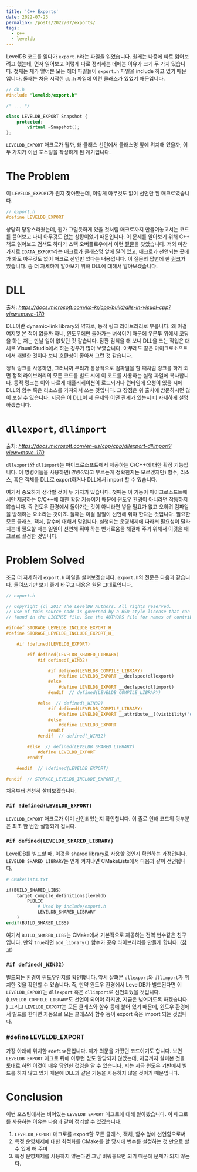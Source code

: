 ```yaml
---
title: 'C++ Exports'
date: 2022-07-23
permalink: /posts/2022/07/exports/
tags:
  - c++
  - leveldb
---
```


LevelDB 코드를 읽다가 ``export.h``라는 파일을 읽었습니다.
원래는 나중에 따로 읽어보려고 했는데, 먼저 읽어보고 이렇게 따로 정리하는 데에는 이유가 크게 두 가지 있습니다. 
첫째는 제가 열어본 모든 헤더 파일들이 ``export.h`` 파일을 include 하고 있기 때문입니다. 
둘째는 처음 시작한 ``db.h`` 파일에 이런 클래스가 있었기 때문입니다. 

```cpp
// db.h
#include "leveldb/export.h"

/* ... */

class LEVELDB_EXPORT Snapshot {
    protected:
        virtual ~Snapshot();
};
```

``LEVELDB_EXPORT`` 매크로가 뭘까, 왜 클래스 선언에서 클래스명 앞에 위치해 있을까, 이 두 가지가 이번 포스팅을 작성하게 된 계기입니다. 

# The Problem

이 ``LEVELDB_EXPORT``가 뭔지 찾아봤는데, 이렇게 아무것도 없이 선언만 된 매크로였습니다.

```cpp
// export.h
#define LEVELDB_EXPORT
```

상당히 당황스러웠는데, 뭔가 그럴듯하게 있을 것처럼 매크로까지 만들어놓고서는 코드를 뜯어보고 나니 아무것도 없는 상황이었기 때문입니다. 
이 문제를 알아보기 위해 C++ 책도 읽어보고 검색도 하다가 스택 오버플로우에서 이런 [질문](https://stackoverflow.com/questions/38632953/macro-before-class-name)을 찾았습니다. 
저와 마찬가지로 ``IDATA_EXPORT``라는 매크로가 클래스명 앞에 달려 있고, 매크로가 선언되는 곳에 가 봐도 아무것도 없이 매크로 선언만 있다는 내용입니다. 
이 질문의 답변에 한 [링크](https://docs.microsoft.com/en-us/cpp/cpp/dllexport-dllimport?redirectedfrom=MSDN&view=msvc-170)가 있습니다. 
좀 더 자세하게 알아보기 위해 DLL에 대해서 알아보겠습니다. 

# DLL

출처: *https://docs.microsoft.com/ko-kr/cpp/build/dlls-in-visual-cpp?view=msvc-170*

DLL이란 dynamic-link library의 약자로, 동적 링크 라이브러리로 부릅니다. 
왜 이걸 여지껏 본 적이 없을까 하니, 윈도우에만 돌아가는 녀석이기 때문에 우분투 위에서 코딩을 하는 저는 만날 일이 없었던 것 같습니다. 
잠깐 검색을 해 보니 DLL을 쓰는 작업은 대체로 Visual Studio에서 하는 경우가 많아 보였습니다. 
아무래도 같은 마이크로소프트에서 개발한 것이다 보니 호환성이 좋아서 그런 것 같습니다. 

정적 링크를 사용하면, 그러니까 우리가 통상적으로 컴파일을 할 때처럼 링크를 하게 되면 정적 라이브러리의 모든 코드를 빌드 시에 이 코드를 사용하는 실행 파일에 복사합니다. 
동적 링크는 이와 다르게 애플리케이션이 로드되거나 런타임에 요청이 있을 시에 DLL의 함수 혹은 리소스를 가져와서 쓰는 것입니다. 
그 장점은 위 출처에 방문하시면 많이 보실 수 있습니다. 
지금은 이 DLL이 제 문제와 어떤 관계가 있는지 더 자세하게 설명하겠습니다. 

# ``dllexport``, ``dllimport``

출처: *https://docs.microsoft.com/en-us/cpp/cpp/dllexport-dllimport?view=msvc-170*
 
``dllexport``와 ``dllimport``는 마이크로소프트에서 제공하는 C/C++에 대한 확장 기능입니다. 
이 명령어들을 사용하면(*명령어*라고 부르는게 정확한지는 모르겠지만) 함수, 리소스, 혹은 객체를 DLL로 export하거나 DLL에서 import 할 수 있습니다. 

여기서 중요하게 생각할 것이 두 가지가 있습니다. 
첫째는 이 기능이 마이크로소프트에서만 제공하는 C/C++에 대한 확장 기능이기 때문에 윈도우 환경이 아니라면 작동하지 않습니다. 
즉 윈도우 환경에서 돌아가는 것이 아니라면 넣을 필요가 없고 오히려 컴파일을 방해하는 요소라는 것이죠. 
둘째는 이걸 일일이 선언해 줘야 한다는 것입니다. 
필요한 모든 클래스, 객체, 함수에 대해서 말입니다. 
실행되는 운영체제에 따라서 필요성이 달라지는데 필요할 때는 일일이 선언해 줘야 하는 번거로움을 해결해 주기 위해서 이것을 매크로로 설정한 것입니다.

# Problem Solved

조금 더 자세하게 ``export.h`` 파일을 살펴보겠습니다. 
``export.h``의 전문은 다음과 같습니다. 
들여쓰기만 보기 좋게 바꾸고 내용은 원문 그대로입니다. 

```cpp
// export.h

// Copyright (c) 2017 The LevelDB Authors. All rights reserved.
// Use of this source code is governed by a BSD-style license that can be
// found in the LICENSE file. See the AUTHORS file for names of contributors.

#ifndef STORAGE_LEVELDB_INCLUDE_EXPORT_H_
#define STORAGE_LEVELDB_INCLUDE_EXPORT_H_

    #if !defined(LEVELDB_EXPORT)

        #if defined(LEVELDB_SHARED_LIBRARY)
            #if defined(_WIN32)

                #if defined(LEVELDB_COMPILE_LIBRARY)
                    #define LEVELDB_EXPORT __declspec(dllexport)
                #else
                    #define LEVELDB_EXPORT __declspec(dllimport)
                #endif  // defined(LEVELDB_COMPILE_LIBRARY)

            #else  // defined(_WIN32)
                #if defined(LEVELDB_COMPILE_LIBRARY)
                    #define LEVELDB_EXPORT __attribute__((visibility("default")))
                #else
                    #define LEVELDB_EXPORT
                #endif
            #endif  // defined(_WIN32)

        #else  // defined(LEVELDB_SHARED_LIBRARY)
            #define LEVELDB_EXPORT
        #endif

    #endif  // !defined(LEVELDB_EXPORT)

#endif  // STORAGE_LEVELDB_INCLUDE_EXPORT_H_
```

처음부터 천천히 살펴보겠습니다. 

### ``#if !defined(LEVELDB_EXPORT)``

``LEVELDB_EXPORT`` 매크로가 이미 선언되었는지 확인합니다. 
이 줄로 인해 코드위 뒷부분은 최초 한 번만 실행되게 됩니다. 

### ``#if defined(LEVELDB_SHARED_LIBRARY)``

LevelDB를 빌드할 때, 이것을 shared library로 사용할 것인지 확인하는 과정입니다. 
``LEVELDB_SHARED_LIBRARY``는 언제 켜지냐면 CMakeLists에서 다음과 같이 선언됩니다. 

```makefile
# CMakeLists.txt

if(BUILD_SHARED_LIBS)
    target_compile_definitions(leveldb
        PUBLIC
            # Used by include/export.h
            LEVELDB_SHARED_LIBRARY
    )
endif(BUILD_SHARED_LIBS)
```

여기서 ``BUILD_SHARED_LIBS``는 CMake에서 기본적으로 제공하는 전역 변수같은 친구입니다. 
만약 ``true``라면 ``add_library()`` 함수가 공유 라이브러리를 만들게 합니다. 
([참고](https://cmake.org/cmake/help/latest/variable/BUILD_SHARED_LIBS.html))

### ``#if defined(_WIN32)``

빌드되는 환경이 윈도우인지를 확인합니다. 
앞서 살펴본 ``dllexport``와 ``dllimport``가 위치한 것을 확인할 수 있습니다. 
즉, 만약 윈도우 환경에서 LevelDB가 빌드된다면 이 ``LEVELDB_EXPORT``는 ``dllexport`` 혹은 ``dllimport``로 선언되었을 것입니다. 
(``LEVELDB_COMPILE_LIBRARY``도 선언이 되어야 하지만, 지금은 넘어가도록 하겠습니다. )
그리고 ``LEVELDB_EXPORT``는 모든 클래스와 함수 등에 붙어 있기 때문에, 윈도우 환경에서 빌드를 한다면 자동으로 모든 클래스와 함수 등이 export 혹은 import 되는 것입니다. 

### #define LEVELDB_EXPORT

가장 아래에 위치한 ``#define``문입니다. 
제가 의문을 가졌던 코드이기도 합니다. 
보면 ``LEVELDB_EXPORT`` 매크로 뒤에 아무런 값도 할당되지 않았는데, 지금까지 살펴본 것을 토대로 하면 이것이 매우 당연한 것임을 알 수 있습니다. 
저는 지금 윈도우 기반에서 빌드를 하지 않고 있기 때문에 DLL과 같은 기능을 사용하지 않을 것이기 때문입니다. 

# Conclusion

이번 포스팅에서는 비어있는 ``LEVELDB_EXPORT`` 매크로에 대해 알아봤습니다. 
이 매크로를 사용하는 이유는 다음과 같이 정리할 수 있겠습니다. 

1. ``LEVELDB_EXPORT`` 매크로를 export할 모든 클래스, 객체, 함수 앞에 선언함으로써
2. 특정 운영체제에 대한 최적화를 CMake를 할 당시에 변수를 설정하는 것 만으로 할 수 있게 해 주며
3. 특정 운영체제를 사용하지 않는다면 그냥 비워놓으면 되기 때문에 문제가 되지 않는다.

